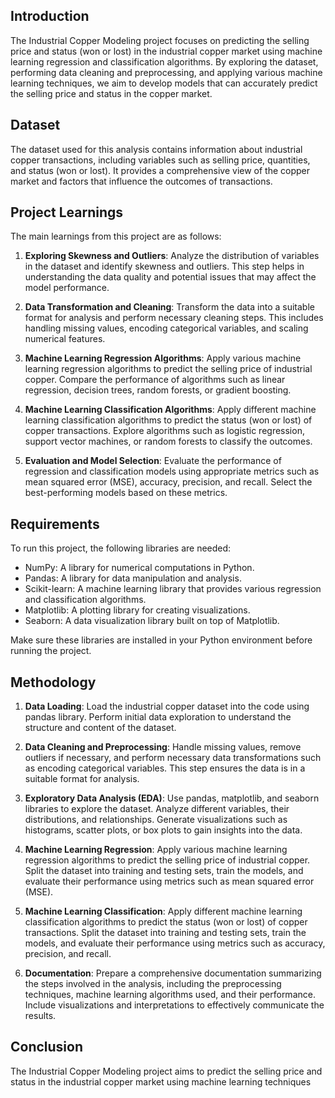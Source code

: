 ## Introduction
The Industrial Copper Modeling project focuses on predicting the selling price and status (won or lost) in the industrial copper market using machine learning regression and classification algorithms. By exploring the dataset, performing data cleaning and preprocessing, and applying various machine learning techniques, we aim to develop models that can accurately predict the selling price and status in the copper market.

## Dataset
The dataset used for this analysis contains information about industrial copper transactions, including variables such as selling price, quantities, and status (won or lost). It provides a comprehensive view of the copper market and factors that influence the outcomes of transactions.

## Project Learnings
The main learnings from this project are as follows:

1. **Exploring Skewness and Outliers**: Analyze the distribution of variables in the dataset and identify skewness and outliers. This step helps in understanding the data quality and potential issues that may affect the model performance.

2. **Data Transformation and Cleaning**: Transform the data into a suitable format for analysis and perform necessary cleaning steps. This includes handling missing values, encoding categorical variables, and scaling numerical features.

3. **Machine Learning Regression Algorithms**: Apply various machine learning regression algorithms to predict the selling price of industrial copper. Compare the performance of algorithms such as linear regression, decision trees, random forests, or gradient boosting.

4. **Machine Learning Classification Algorithms**: Apply different machine learning classification algorithms to predict the status (won or lost) of copper transactions. Explore algorithms such as logistic regression, support vector machines, or random forests to classify the outcomes.

5. **Evaluation and Model Selection**: Evaluate the performance of regression and classification models using appropriate metrics such as mean squared error (MSE), accuracy, precision, and recall. Select the best-performing models based on these metrics.

## Requirements
To run this project, the following libraries are needed:

- NumPy: A library for numerical computations in Python.
- Pandas: A library for data manipulation and analysis.
- Scikit-learn: A machine learning library that provides various regression and classification algorithms.
- Matplotlib: A plotting library for creating visualizations.
- Seaborn: A data visualization library built on top of Matplotlib.

Make sure these libraries are installed in your Python environment before running the project.

## Methodology

1. **Data Loading**: Load the industrial copper dataset into the code using pandas library. Perform initial data exploration to understand the structure and content of the dataset.

2. **Data Cleaning and Preprocessing**: Handle missing values, remove outliers if necessary, and perform necessary data transformations such as encoding categorical variables. This step ensures the data is in a suitable format for analysis.

3. **Exploratory Data Analysis (EDA)**: Use pandas, matplotlib, and seaborn libraries to explore the dataset. Analyze different variables, their distributions, and relationships. Generate visualizations such as histograms, scatter plots, or box plots to gain insights into the data.

4. **Machine Learning Regression**: Apply various machine learning regression algorithms to predict the selling price of industrial copper. Split the dataset into training and testing sets, train the models, and evaluate their performance using metrics such as mean squared error (MSE).

5. **Machine Learning Classification**: Apply different machine learning classification algorithms to predict the status (won or lost) of copper transactions. Split the dataset into training and testing sets, train the models, and evaluate their performance using metrics such as accuracy, precision, and recall.

6. **Documentation**: Prepare a comprehensive documentation summarizing the steps involved in the analysis, including the preprocessing techniques, machine learning algorithms used, and their performance. Include visualizations and interpretations to effectively communicate the results.

## Conclusion
The Industrial Copper Modeling project aims to predict the selling price and status in the industrial copper market using machine learning techniques
